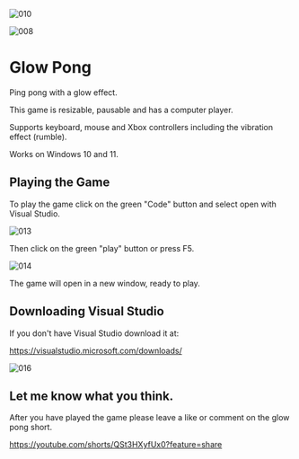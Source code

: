 



![010](https://github.com/JoeLumbley/Glow-Pong/assets/77564255/7f3b05ff-e947-4538-b41f-fb5c242f77e8)



![008](https://github.com/JoeLumbley/Glow-Pong/assets/77564255/1d9ecd3f-96e6-4c49-8cd5-b7b60213035b)




# Glow Pong


Ping pong with a glow effect.

This game is resizable, pausable and has a computer player.

Supports keyboard, mouse and Xbox controllers including the vibration effect (rumble).

Works on Windows 10 and 11.



## Playing the Game


To play the game click on the green "Code" button and select open with Visual Studio.


![013](https://github.com/JoeLumbley/Glow-Pong/assets/77564255/d1c0ac0b-8ec3-4a47-9e09-61e79bb2755c)



Then click on the green "play" button or press F5.


![014](https://github.com/JoeLumbley/Glow-Pong/assets/77564255/bad55588-cce4-4f55-9072-109c48692a63)



The game will open in a new window, ready to play.


## Downloading Visual Studio


If you don't have Visual Studio download it at:

https://visualstudio.microsoft.com/downloads/




![016](https://github.com/JoeLumbley/Glow-Pong/assets/77564255/70c7b49d-788a-468f-97ed-38fa8cfef330)




## Let me know what you think.

After you have played the game please leave a like or comment on the glow pong short.

https://youtube.com/shorts/QSt3HXyfUx0?feature=share



